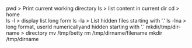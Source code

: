 pwd > Print current working directory
ls > list content in current dir
cd > home	
ls -l > display list long form
ls -la > List hidden files starting with '.'
ls -lna > long format, userId numericallyand hidden starting with '.'
mkdir/tmp/dir-name > directory
mv /tmp/betty
rm /tmp/dirname/filename
mkdir /tmp/dirname  
